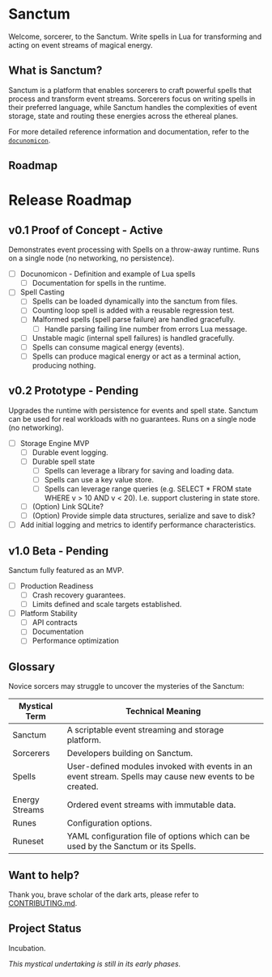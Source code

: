 # Sanctum

Welcome, sorcerer, to the Sanctum. Write spells in Lua for transforming and acting on event streams of magical energy.

## What is Sanctum?

Sanctum is a platform that enables sorcerers to craft powerful spells that process and transform event streams. Sorcerers
focus on writing spells in their preferred language, while Sanctum handles the complexities of event storage, state and routing
these energies across the ethereal planes.

For more detailed reference information and documentation, refer to the [`docunomicon`](./docunomicon).

## Roadmap

# Release Roadmap

## v0.1 Proof of Concept - **Active**

Demonstrates event processing with Spells on a throw-away runtime. Runs on a single node (no networking, no persistence).

- [ ] Docunomicon - Definition and example of Lua spells
    - [ ] Documentation for spells in the runtime.
- [ ] Spell Casting
    - [ ] Spells can be loaded dynamically into the sanctum from files.
    - [ ] Counting loop spell is added with a reusable regression test.
    - [ ] Malformed spells (spell parse failure) are handled gracefully.
        - [ ] Handle parsing failing line number from errors Lua message.
    - [ ] Unstable magic (internal spell failures) is handled gracefully.
    - [ ] Spells can consume magical energy (events).
    - [ ] Spells can produce magical energy or act as a terminal action, producing nothing.

## v0.2 Prototype - Pending

Upgrades the runtime with persistence for events and spell state. Sanctum can be used for real workloads with no guarantees.
Runs on a single node (no networking).

- [ ] Storage Engine MVP
    - [ ] Durable event logging.
    - [ ] Durable spell state
        - [ ] Spells can leverage a library for saving and loading data.
        - [ ] Spells can use a key value store.
        - [ ] Spells can leverage range queries (e.g. SELECT * FROM state WHERE v > 10 AND v < 20). I.e. support clustering in state store.
  - [ ] (Option) Link SQLite?
  - [ ] (Option) Provide simple data structures, serialize and save to disk?
- [ ] Add initial logging and metrics to identify performance characteristics.

## v1.0 Beta - Pending

Sanctum fully featured as an MVP.

- [ ] Production Readiness
  - [ ] Crash recovery guarantees.
  - [ ] Limits defined and scale targets established.
- [ ] Platform Stability
  - [ ] API contracts
  - [ ] Documentation
  - [ ] Performance optimization

## Glossary

Novice sorcers may struggle to uncover the mysteries of the Sanctum:

| Mystical Term | Technical Meaning |
|---------------|-------------------|
| Sanctum | A scriptable event streaming and storage platform. |
| Sorcerers | Developers building on Sanctum. |
| Spells | User-defined modules invoked with events in an event stream. Spells may cause new events to be created. |
| Energy Streams | Ordered event streams with immutable data. |
| Runes | Configuration options. |
| Runeset | YAML configuration file of options which can be used by the Sanctum or its Spells. | 

## Want to help?

Thank you, brave scholar of the dark arts, please refer to [CONTRIBUTING.md][CONT].

[CONT]: ./Contributing.md

## Project Status

Incubation.

*This mystical undertaking is still in its early phases.*

